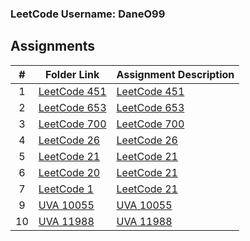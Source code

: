 ### LeetCode Username: DaneO99
## Assignments
|  #  | Folder Link                            | Assignment Description                               |
| :-: | -------------------------------------- | ---------------------------------------------------- |
|  1  | [LeetCode 451](./LeetCode/Problem451) | [LeetCode 451](./LeetCode/Problem451) |
|  2  | [LeetCode 653](./LeetCode/Problem653) | [LeetCode 653](./LeetCode/Problem653)  |
|  3  | [LeetCode 700](./LeetCode/Problem700) | [LeetCode 700](./LeetCode/Problem700)     |
|  4  | [LeetCode 26](./LeetCode/Problem26) | [LeetCode 26](./LeetCode/Problem26)      |
|  5  | [LeetCode 21](./LeetCode/Problem21) | [LeetCode 21](./LeetCode/Problem21)      |
|  6  | [LeetCode 20](./LeetCode/Problem20) | [LeetCode 21](./LeetCode/Problem20)      |
|  7  | [LeetCode 1](./LeetCode/Problem1) | [LeetCode 21](./LeetCode/Problem1)      |
|  9  | [UVA 10055](./UVAJudge/10055) | [UVA 10055](./UVAJudge/10055)       |
|  10  | [UVA 11988](./UVAJudge/11988) | [UVA 11988](./UVAJudge/11988)       |
